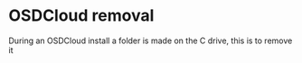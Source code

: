 # OSDCloud removal

During an OSDCloud install a folder is made on the C drive, this is to remove it